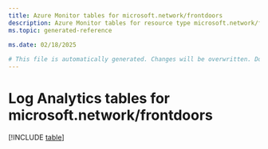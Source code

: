 ```yaml
---
title: Azure Monitor tables for microsoft.network/frontdoors
description: Azure Monitor tables for resource type microsoft.network/frontdoors
ms.topic: generated-reference
   
ms.date: 02/18/2025

# This file is automatically generated. Changes will be overwritten. Do not change this file directly.
---
```


# Log Analytics tables for microsoft.network/frontdoors  

[!INCLUDE [table](~/reusable-content/ce-skilling/azure/includes/azure-monitor/reference/tables/microsoft-network_frontdoors-include.md)]

